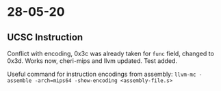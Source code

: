 # 28-05-20

## UCSC Instruction
Conflict with encoding, 0x3c was already taken for `func` field,
changed to 0x3d. Works now, cheri-mips and llvm updated.
Test added.

Useful command for instruction encodings from assembly:
`llvm-mc -assemble -arch=mips64 -show-encoding <assembly-file.s>`
